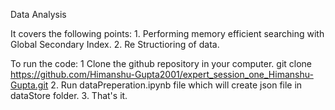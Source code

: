    Data Analysis
   
It covers the following points:
    1. Performing memory efficient searching with Global Secondary Index.
    2. Re Structioring of data.
    
 To run the code:
    1  Clone the github repository in your computer. git clone https://github.com/Himanshu-Gupta2001/expert_session_one_Himanshu-Gupta.git
    2. Run dataPreperation.ipynb file which will create json file in dataStore folder.
    3. That's it.

